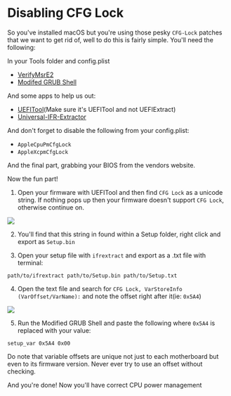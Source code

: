 # Disabling CFG Lock

So you've installed macOS but you're using those pesky `CFG-Lock` patches that we want to get rid of, well to do this is fairly simple. You'll need the following:

In your Tools folder and config.plist
* [VerifyMsrE2](https://github.com/acidanthera/AppleSupportPkg)
* [Modifed GRUB Shell](https://github.com/datasone/grub-mod-setup_var/releases)

And some apps to help us out:
* [UEFITool](https://github.com/LongSoft/UEFITool/releases/tag/t20190818)(Make sure it's UEFITool and not UEFIExtract)
* [Universal-IFR-Extractor](https://github.com/LongSoft/Universal-IFR-Extractor/releases)

And don't forget to disable the following from your config.plist:
* `AppleCpuPmCfgLock`
* `AppleXcpmCfgLock`

And the final part, grabbing your BIOS from the vendors website.

Now the fun part!



1. Open your firmware with UEFITool and then find `CFG Lock` as a unicode string. If nothing pops up then your firmware doesn't support `CFG Lock`, otherwise continue on. 

![](https://i.imgur.com/ziN50wL.png)


2. You'll find that this string in found within a Setup folder, right click and export as `Setup.bin`

3. Open your setup file with `ifrextract` and export as a .txt file with terminal:
```
path/to/ifrextract path/to/Setup.bin path/to/Setup.txt
```
4. Open the text file and search for `CFG Lock, VarStoreInfo (VarOffset/VarName):` and note the offset right after it(ie: `0x5A4`)

![](https://i.imgur.com/Vp8dqI5.png)

5. Run the Modified GRUB Shell and paste the following where `0x5A4` is replaced with your value:
```
setup_var 0x5A4 0x00
```
Do note that variable offsets are unique not just to each motherboard but even to its firmware version. Never ever try to use an offset without checking.

And you're done! Now you'll have correct CPU power management

